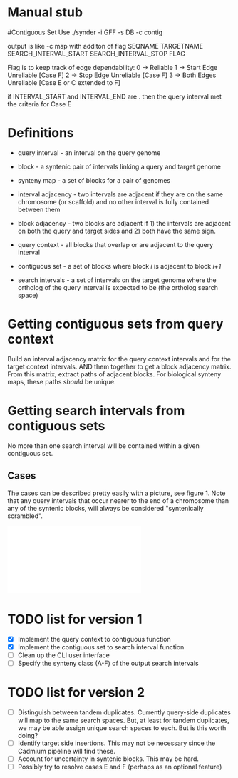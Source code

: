 # Manual stub

#Contiguous Set Use
./synder -i GFF -s DB -c contig

output is like -c map with additon of flag
SEQNAME TARGETNAME SEARCH_INTERVAL_START SEARCH_INTERVAL_STOP FLAG

Flag is to keep track of edge dependability:
0 -> Reliable
1 -> Start Edge Unreliable [Case F]
2 -> Stop Edge Unreliable [Case F]
3 -> Both Edges Unreliable [Case E or C extended to F]

if INTERVAL_START and INTERVAL_END are . then the query interval met the 
criteria for Case E



# Definitions

 * query interval - an interval on the query genome

 * block - a syntenic pair of intervals linking a query and target genome

 * synteny map - a set of blocks for a pair of genomes

 * interval adjacency - two intervals are adjacent if they are on the same
   chromosome (or scaffold) and no other interval is fully contained between
   them

 * block adjacency - two blocks are adjacent if 1) the intervals are adjacent on
   both the query and target sides and 2) both have the same sign.

 * query context - all blocks that overlap or are adjacent to the query interval

 * contiguous set - a set of blocks where block *i* is adjacent to block *i+1*

 * search intervals - a set of intervals on the target genome where the
   ortholog of the query interval is expected to be (the ortholog search space)

# Getting contiguous sets from query context

Build an interval adjacency matrix for the query context intervals and for the
target context intervals. AND them together to get a block adjacency matrix.
From this matrix, extract paths of adjacent blocks. For biological synteny
maps, these paths *should* be unique.

# Getting search intervals from contiguous sets

No more than one search interval will be contained within a given contiguous set. 

## Cases

The cases can be described pretty easily with a picture, see figure 1. Note
that any query intervals that occur nearer to the end of a chromosome than any
of the syntenic blocks, will always be considered "syntenically scrambled".

 ![Contiguous set to search interval. Cases E and F are considered syntenically scrambled so no search interval is obtained.](figures/contiguous-set-to-search-interval.pdf)

# TODO list for version 1

 - [x] Implement the query context to contiguous function
 - [x] Implement the contiguous set to search interval function
 - [ ] Clean up the CLI user interface
 - [ ] Specify the synteny class (A-F) of the output search intervals 

# TODO list for version 2

 - [ ] Distinguish between tandem duplicates. Currently query-side duplicates
   will map to the same search spaces. But, at least for tandem duplicates, we
   may be able assign unique search spaces to each. But is this worth doing?
 - [ ] Identify target side insertions. This may not be necessary since the
   Cadmium pipeline will find these.
 - [ ] Account for uncertainty in syntenic blocks. This may be hard.
 - [ ] Possibly try to resolve cases E and F (perhaps as an optional feature)
